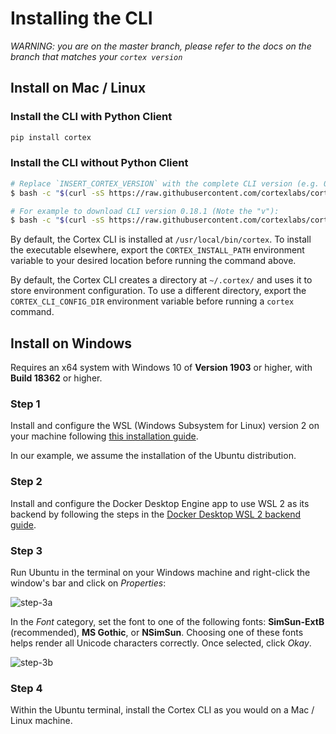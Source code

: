# Installing the CLI

_WARNING: you are on the master branch, please refer to the docs on the branch that matches your `cortex version`_

## Install on Mac / Linux

### Install the CLI with Python Client

```bash
pip install cortex
```

### Install the CLI without Python Client

```bash
# Replace `INSERT_CORTEX_VERSION` with the complete CLI version (e.g. 0.18.1):
$ bash -c "$(curl -sS https://raw.githubusercontent.com/cortexlabs/cortex/vINSERT_CORTEX_VERSION/get-cli.sh)"

# For example to download CLI version 0.18.1 (Note the "v"):
$ bash -c "$(curl -sS https://raw.githubusercontent.com/cortexlabs/cortex/v0.18.1/get-cli.sh)"
```

By default, the Cortex CLI is installed at `/usr/local/bin/cortex`. To install the executable elsewhere, export the `CORTEX_INSTALL_PATH` environment variable to your desired location before running the command above.

By default, the Cortex CLI creates a directory at `~/.cortex/` and uses it to store environment configuration. To use a different directory, export the `CORTEX_CLI_CONFIG_DIR` environment variable before running a `cortex` command.


## Install on Windows

Requires an x64 system with Windows 10 of **Version 1903** or higher, with **Build 18362** or higher.

### Step 1

Install and configure the WSL (Windows Subsystem for Linux) version 2 on your machine following [this installation guide](https://docs.microsoft.com/en-us/windows/wsl/install-win10).

In our example, we assume the installation of the Ubuntu distribution.

### Step 2

Install and configure the Docker Desktop Engine app to use WSL 2 as its backend by following the steps in the [Docker Desktop WSL 2 backend guide](https://docs.docker.com/docker-for-windows/wsl/).

### Step 3

Run Ubuntu in the terminal on your Windows machine and right-click the window's bar and click on *Properties*:

![step-3a](https://user-images.githubusercontent.com/26958764/96926494-493cdf80-14be-11eb-9fac-4c81e1fac55c.png)

In the *Font* category, set the font to one of the following fonts: **SimSun-ExtB** (recommended), **MS Gothic**, or **NSimSun**. Choosing one of these fonts helps render all Unicode characters correctly. Once selected, click *Okay*.

![step-3b](https://user-images.githubusercontent.com/26958764/96926763-adf83a00-14be-11eb-9584-4eff3faf2377.png)

### Step 4

Within the Ubuntu terminal, install the Cortex CLI as you would on a Mac / Linux machine.
